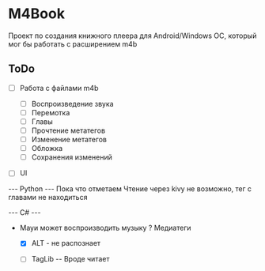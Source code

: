# M4Book
Проект по создания книжного плеера для Android/Windows ОС, который мог бы работать с расширением m4b

## ToDo
- [ ] Работа с файлами m4b
  - [ ] Воспроизведение звука
  - [ ] Перемотка
  - [ ] Главы
  - [ ] Прочтение метатегов
  - [ ] Изменение метатегов
  - [ ] Обложка
  - [ ] Сохранения изменений
- [ ] UI


--- Python ---
Пока что отметаем
  Чтение через kivy не возможно, тег с главами не находиться

--- C# ---
+ Мауи может воспроизводить музыку
? Медиатеги
  - [x] ALT - не распознает
  - [ ] TagLib -- Вроде читает

